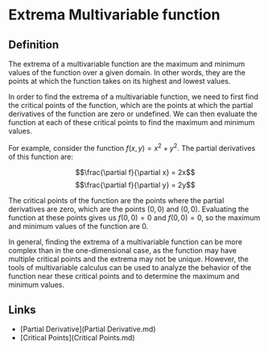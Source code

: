 # Extrema Multivariable function

## Definition 

The extrema of a multivariable function are the maximum and minimum values of the function over a given domain. In other words, they are the points at which the function takes on its highest and lowest values.

In order to find the extrema of a multivariable function, we need to first find the critical points of the function, which are the points at which the partial derivatives of the function are zero or undefined. We can then evaluate the function at each of these critical points to find the maximum and minimum values.

For example, consider the function $f(x,y) = x^2 + y^2$. The partial derivatives of this function are:

$$\frac{\partial f}{\partial x} = 2x$$
$$\frac{\partial f}{\partial y} = 2y$$

The critical points of the function are the points where the partial derivatives are zero, which are the points $(0,0)$ and $(0,0)$. Evaluating the function at these points gives us $f(0,0) = 0$ and $f(0,0) = 0$, so the maximum and minimum values of the function are $0$.

In general, finding the extrema of a multivariable function can be more complex than in the one-dimensional case, as the function may have multiple critical points and the extrema may not be unique. However, the tools of multivariable calculus can be used to analyze the behavior of the function near these critical points and to determine the maximum and minimum values.

## Links
- [Partial Derivative](Partial Derivative.md)
- [Critical Points](Critical Points.md)
